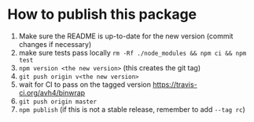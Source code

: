 # How to publish this package

1. Make sure the README is up-to-date for the new version (commit changes if necessary)
1. make sure tests pass locally `rm -Rf ./node_modules && npm ci && npm test`
1. `npm version <the new version>` (this creates the git tag)
1. `git push origin v<the new version>`
1. wait for CI to pass on the tagged version <https://travis-ci.org/avh4/binwrap>
1. `git push origin master`
1. `npm publish` (if this is not a stable release, remember to add `--tag rc`)

